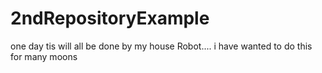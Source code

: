 # 2ndRepositoryExample
one day tis will all be done by my house Robot....
i have wanted to do this for many moons
